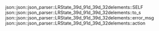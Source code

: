 json::json::json_parser::LRState_39d_91d_39d_32delements::SELF
json::json::json_parser::LRState_39d_91d_39d_32delements::to_s
json::json::json_parser::LRState_39d_91d_39d_32delements::error_msg
json::json::json_parser::LRState_39d_91d_39d_32delements::action
